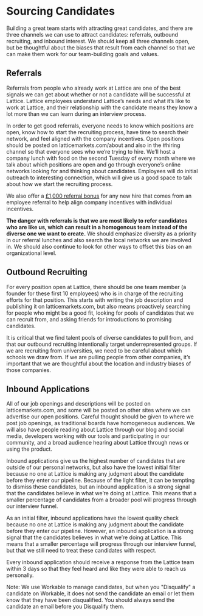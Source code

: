 # Sourcing Candidates

Building a great team starts with attracting great candidates, and there are three channels we can use to attract candidates: referrals, outbound recruiting, and inbound interest.  We should keep all three channels open, but be thoughtful about the biases that result from each channel so that we can make them work for our team-building goals and values.

## Referrals

Referrals from people who already work at Lattice are one of the best signals we can get about whether or not a candidate will be successful at Lattice. Lattice employees understand Lattice’s needs and what it’s like to work at Lattice, and their relationship with the candidate means they know a lot more than we can learn during an interview process.

In order to get good referrals, everyone needs to know which positions are open, know how to start the recruiting process, have time to search their network, and feel aligned with the company incentives. Open positions should be posted on latticemarkets.com/about and also in the #hiring channel so that everyone sees who we’re trying to hire. We’ll host a company lunch with food on the second Tuesday of every month where we talk about which positions are open and go through everyone’s online networks looking for and thinking about candidates. Employees will do initial outreach to interesting connection, which will give us a good space to talk about how we start the recruiting process.

We also offer a [£1,000 referral bonus](https://github.com/Lattice/handbook/blob/master/Benefits%20and%20Perks/Referral%20Bonuses.md) for any new hire that comes from an employee referral to help align company incentives with individual incentives.

**The danger with referrals is that we are most likely to refer candidates who are like us, which can result in a homogenous team instead of the diverse one we want to create.** We should emphasize diversity as a priority in our referral lunches and also search the local networks we are involved in. We should also continue to look for other ways to offset this bias on an organizational level.

## Outbound Recruiting

For every position open at Lattice, there should be one team member (a founder for these first 10 employees) who is in charge of the recruiting efforts for that position. This starts with writing the job description and publishing it on latticemarkets.com, but also means proactively searching for people who might be a good fit, looking for pools of candidates that we can recruit from, and asking friends for introductions to promising candidates.

It is critical that we find talent pools of diverse candidates to pull from, and that our outbound recruiting intentionally target underrepresented groups. If we are recruiting from universities, we need to be careful about which schools we draw from. If we are pulling people from other companies, it’s important that we are thoughtful about the location and industry biases of those companies.

## Inbound Applications

All of our job openings and descriptions will be posted on latticemarkets.com, and some will be posted on other sites where we can advertise our open positions. Careful thought should be given to where we post job openings, as traditional boards have homogeneous audiences. We will also have people reading about Lattice through our blog and social media, developers working with our tools and participating in our community, and a broad audience hearing about Lattice through news or using the product.

Inbound applications give us the highest number of candidates that are outside of our personal networks, but also have the lowest initial filter because no one at Lattice is making any judgment about the candidate before they enter our pipeline. Because of the light filter, it can be tempting to dismiss these candidates, but an inbound application is a strong signal that the candidates believe in what we’re doing at Lattice. This means that a smaller percentage of candidates from a broader pool will progress through our interview funnel.

As an initial filter, inbound applications have the lowest quality check because no one at Lattice is making any judgment about the candidate before they enter our pipeline. However, an inbound application is a strong signal that the candidates believes in what we’re doing at Lattice. This means that a smaller percentage will progress through our interview funnel, but that we still need to treat these candidates with respect.

Every inbound application should receive a response from the Lattice team within 3 days so that they feel heard and like they were able to reach us personally.

Note: We use Workable to manage candidates, but when you "Disqualify" a candidate on Workable, it does not send the candidate an email or let them know that they have been disqualified. You should always send the candidate an email before you Disqualify them.

